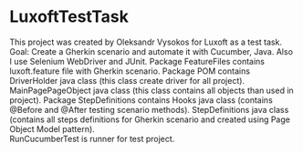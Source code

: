 # LuxoftTestTask
This project was created by Oleksandr Vysokos for Luxoft as a test task. 
Goal: Create a Gherkin scenario and automate it with Cucumber, Java. 
Also I use Selenium WebDriver and JUnit. 
Package FeatureFiles contains luxoft.feature file with Gherkin scenario. 
Package POM contains DriverHolder java class (this class create driver for all project). 
MainPagePageObject java class (this class contains all objects than used in project). 
Package StepDefinitions contains Hooks java class (contains @Before and @After testing scenario methods). 
StepDefinitions java class (contains all steps definitions for Gherkin scenario and created using Page Object Model pattern).  
RunCucumberTest is runner for test project.
